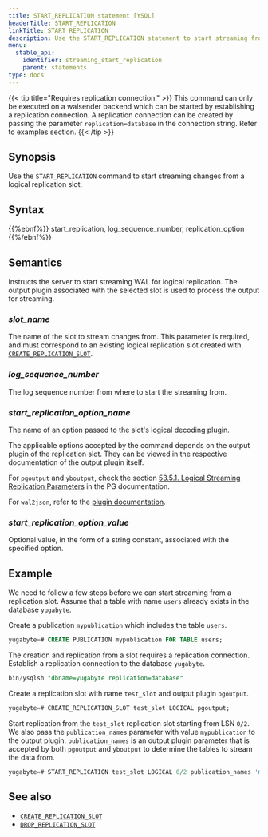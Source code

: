 ```yaml
---
title: START_REPLICATION statement [YSQL]
headerTitle: START_REPLICATION
linkTitle: START_REPLICATION
description: Use the START_REPLICATION statement to start streaming from a replication slot.
menu:
  stable_api:
    identifier: streaming_start_replication
    parent: statements
type: docs
---
```


{{< tip title="Requires replication connection." >}}
This command can only be executed on a walsender backend which can be started by establishing a replication connection. A replication connection can be created by passing the parameter `replication=database` in the connection string. Refer to examples section.
{{< /tip >}}

## Synopsis

Use the `START_REPLICATION` command to start streaming changes from a logical replication slot.

## Syntax

{{%ebnf%}}
  start_replication,
  log_sequence_number,
  replication_option
{{%/ebnf%}}

## Semantics

Instructs the server to start streaming WAL for logical replication. The output plugin associated with the selected slot is used to process the output for streaming.

### *slot_name*

The name of the slot to stream changes from. This parameter is required, and must correspond to an existing logical replication slot created with [`CREATE_REPLICATION_SLOT`](../streaming_create_repl_slot).

### *log_sequence_number*

The log sequence number from where to start the streaming from.

### *start_replication_option_name*

The name of an option passed to the slot's logical decoding plugin.

The applicable options accepted by the command depends on the output plugin of the replication slot. They can be viewed in the respective documentation of the output plugin itself.

For `pgoutput` and `yboutput`, check the section [53.5.1. Logical Streaming Replication Parameters](https://www.postgresql.org/docs/11/protocol-logical-replication.html) in the PG documentation.

For `wal2json`, refer to the [plugin documentation](https://github.com/eulerto/wal2json/tree/master?tab=readme-ov-file#parameters).

### *start_replication_option_value*

Optional value, in the form of a string constant, associated with the specified option.

## Example

We need to follow a few steps before we can start streaming from a replication slot. Assume that a table with name `users` already exists in the database `yugabyte`.

Create a publication `mypublication` which includes the table `users`.

```sql
yugabyte=# CREATE PUBLICATION mypublication FOR TABLE users;
```

The creation and replication from a slot requires a replication connection. Establish a replication connection to the database `yugabyte`.

```sql
bin/ysqlsh "dbname=yugabyte replication=database"
```

Create a replication slot with name `test_slot` and output plugin `pgoutput`.

```sql
yugabyte=# CREATE_REPLICATION_SLOT test_slot LOGICAL pgoutput;
```

Start replication from the `test_slot` replication slot starting from LSN `0/2`. We also pass the `publication_names` parameter with value `mypublication` to the output plugin. `publication_names` is an output plugin parameter that is accepted by both `pgoutput` and `yboutput` to determine the tables to stream the data from.

```sql
yugabyte=# START_REPLICATION test_slot LOGICAL 0/2 publication_names 'mypublication';
```

## See also

- [`CREATE_REPLICATION_SLOT`](../streaming_create_repl_slot)
- [`DROP_REPLICATION_SLOT`](../streaming_drop_repl_slot)
